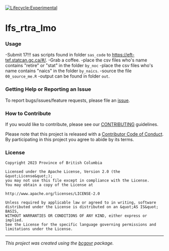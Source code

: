 
[![Lifecycle:Experimental](https://img.shields.io/badge/Lifecycle-Experimental-339999)](<Redirect-URL>)


lfs_rtra_lmo
============================

### Usage

-Submit 17!!! sas scripts found in folder `sas_code` to https://eft-tef.statcan.gc.ca/#/.
-Grab a coffee.
-place the csv files who's name contains "retire" or "stat" in the folder `by_noc`
-place the csv files who's name contains "naics" in the folder `by_naics`.
-source the file `00_source_me.R`
-output can be found in folder `out`.

### Getting Help or Reporting an Issue

To report bugs/issues/feature requests, please file an [issue](https://github.com/bcgov/lfs_rtra_lmo/issues/).

### How to Contribute

If you would like to contribute, please see our [CONTRIBUTING](CONTRIBUTING.md) guidelines.

Please note that this project is released with a [Contributor Code of Conduct](CODE_OF_CONDUCT.md). By participating in this project you agree to abide by its terms.

### License

```
Copyright 2023 Province of British Columbia

Licensed under the Apache License, Version 2.0 (the &quot;License&quot;);
you may not use this file except in compliance with the License.
You may obtain a copy of the License at

http://www.apache.org/licenses/LICENSE-2.0

Unless required by applicable law or agreed to in writing, software distributed under the License is distributed on an &quot;AS IS&quot; BASIS,
WITHOUT WARRANTIES OR CONDITIONS OF ANY KIND, either express or implied.
See the License for the specific language governing permissions and limitations under the License.
```
---
*This project was created using the [bcgovr](https://github.com/bcgov/bcgovr) package.* 
